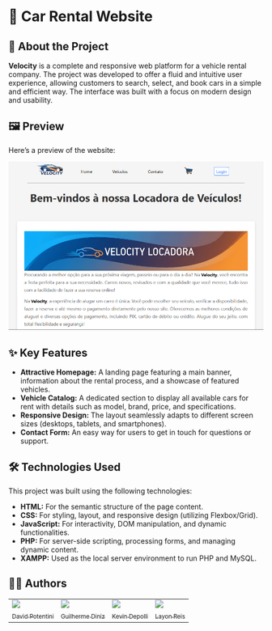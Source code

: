# 🚗 Car Rental Website

## 📖 About the Project

**Velocity** is a complete and responsive web platform for a vehicle rental company. The project was developed to offer a fluid and intuitive user experience, allowing customers to search, select, and book cars in a simple and efficient way. The interface was built with a focus on modern design and usability.

## 🖼️ Preview
Here’s a preview of the website:

![Website Screenshot](./imagens/velocity.png)  

## ✨ Key Features

* **Attractive Homepage:** A landing page featuring a main banner, information about the rental process, and a showcase of featured vehicles.
* **Vehicle Catalog:** A dedicated section to display all available cars for rent with details such as model, brand, price, and specifications.
* **Responsive Design:** The layout seamlessly adapts to different screen sizes (desktops, tablets, and smartphones).
* **Contact Form:** An easy way for users to get in touch for questions or support.

## 🛠️ Technologies Used

This project was built using the following technologies:

* **HTML:** For the semantic structure of the page content.
* **CSS:** For styling, layout, and responsive design (utilizing Flexbox/Grid).
* **JavaScript:** For interactivity, DOM manipulation, and dynamic functionalities.
* **PHP:** For server-side scripting, processing forms, and managing dynamic content.
* **XAMPP:** Used as the local server environment to run PHP and MySQL.

## 👨‍💻 Authors
<div>
  <table style="margin: 0 auto;">
    <tr>
      <td><a href="https://github.com/DavidPotentini"><img loading="lazy" src="https://avatars.githubusercontent.com/u/106561154?v=4" width="115"><br><sub>David Potentini</sub></a></td>
      <td><a href="https://github.com/guilhermediniz1"><img loading="lazy" src="https://avatars.githubusercontent.com/u/50873941?v=4" width="115"><br><sub>Guilherme Diniz</sub></a></td>
      <td><a href="https://github.com/kevindepolli"><img loading="lazy" src="https://avatars.githubusercontent.com/u/95195647?v=4" width="115"><br><sub>Kevin Depolli</sub></a></td>
      <td><a href="https://github.com/Layonj300"><img loading="lazy" src="https://avatars.githubusercontent.com/u/106559843?v=4" width="115"><br><sub>Layon Reis</sub></a></td>
    </tr>
  </table>
</div>
